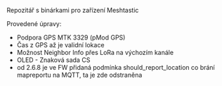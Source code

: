 Repozitář s binárkami pro zařízení Meshtastic

Provedené úpravy:
- Podpora GPS MTK 3329 (pMod GPS)
- Čas z GPS až je validní lokace 
- Možnost Neighbor Info přes LoRa na výchozím kanále
- OLED - Znaková sada CS
- od 2.6.8 je ve FW přidaná podmínka should_report_location co brání mapreportu na MQTT, ta je zde odstraněna
